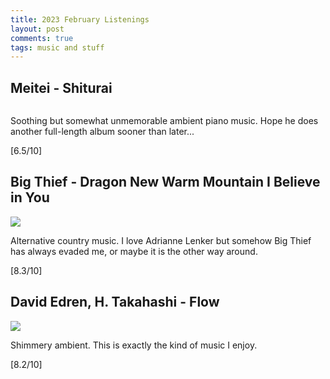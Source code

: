 ```yaml
---
title: 2023 February Listenings
layout: post
comments: true
tags: music and stuff
---
```


## Meitei - Shiturai

  ![]()

  Soothing but somewhat unmemorable ambient piano music. Hope he does another full-length album sooner than later...

  [6.5/10]

## Big Thief - Dragon New Warm Mountain I Believe in You

  ![](https://f4.bcbits.com/img/a0882840373_16.jpg)

  Alternative country music. I love Adrianne Lenker but somehow Big Thief has always evaded me, or maybe it is the other way around.

  [8.3/10]

## David Edren, H. Takahashi - Flow

  ![](https://f4.bcbits.com/img/a4096158550_16.jpg)

  Shimmery ambient. This is exactly the kind of music I enjoy.

  [8.2/10]
